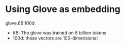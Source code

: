 # Using Glove as embedding
glove.6B.100d:
- 6B: The glove was trained on 6 billion tokens
- 100d: these vectors are 100-dimensional
